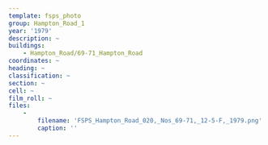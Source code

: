 ```yaml
---
template: fsps_photo
group: Hampton_Road_1
year: '1979'
description: ~
buildings:
    - Hampton_Road/69-71_Hampton_Road
coordinates: ~
heading: ~
classification: ~
section: ~
cell: ~
film_roll: ~
files:
    -
        filename: 'FSPS_Hampton_Road_020,_Nos_69-71,_12-5-F,_1979.png'
        caption: ''
---
```

